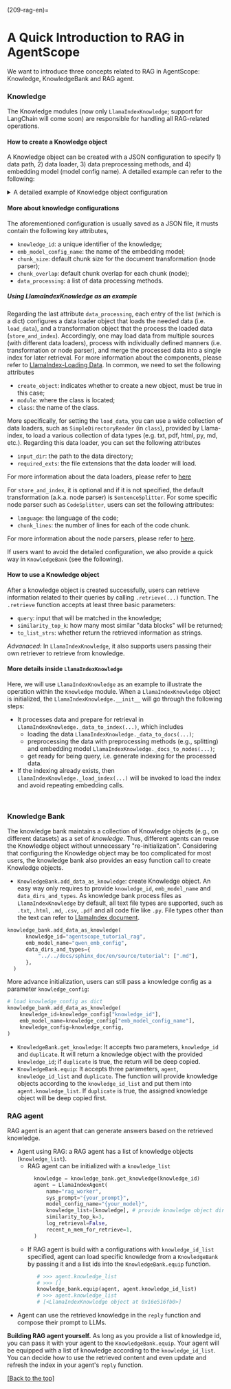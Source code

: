 (209-rag-en)=

# A Quick Introduction to RAG in AgentScope

We want to introduce three concepts related to RAG in AgentScope: Knowledge, KnowledgeBank and RAG agent.

### Knowledge
The Knowledge modules (now only `LlamaIndexKnowledge`; support for LangChain will come soon) are responsible for handling all RAG-related operations.

#### How to create a Knowledge object
  A Knowledge object can be created with a JSON configuration to specify 1) data path, 2) data loader, 3) data preprocessing methods, and 4) embedding model (model config name).
  A detailed example can refer to the following:
  <details>
  <summary> A detailed example of Knowledge object configuration </summary>

  ```json
  [
  {
    "knowledge_id": "{your_knowledge_id}",
    "emb_model_config_name": "{your_embed_model_config_name}",
    "data_processing": [
      {
        "load_data": {
          "loader": {
            "create_object": true,
            "module": "llama_index.core",
            "class": "SimpleDirectoryReader",
            "init_args": {
              "input_dir": "{path_to_your_data_dir_1}",
              "required_exts": [".md"]
            }
          }
        }
      },
      {
        "load_data": {
          "loader": {
            "create_object": true,
            "module": "llama_index.core",
            "class": "SimpleDirectoryReader",
            "init_args": {
              "input_dir": "{path_to_your_python_code_data_dir}",
              "recursive": true,
              "required_exts": [".py"]
            }
          }
        },
        "store_and_index": {
          "transformations": [
            {
              "create_object": true,
              "module": "llama_index.core.node_parser",
              "class": "CodeSplitter",
              "init_args": {
                "language": "python",
                "chunk_lines": 100
              }
            }
          ]
        }
      }
    ]
  }
  ]
  ```

  </details>

#### More about knowledge configurations
The aforementioned configuration is usually saved as a JSON file, it musts
contain the following key attributes,
* `knowledge_id`: a unique identifier of the knowledge;
* `emb_model_config_name`: the name of the embedding model;
* `chunk_size`: default chunk size for the document transformation (node parser);
* `chunk_overlap`: default chunk overlap for each chunk (node);
* `data_processing`: a list of data processing methods.

##### Using LlamaIndexKnowledge as an example

Regarding the last attribute `data_processing`, each entry of the list (which is a dict) configures a data
loader object that loads the needed data (i.e. `load_data`),
and a transformation object that the process the loaded data (`store_and_index`).
Accordingly, one may load data from multiple sources (with different data loaders),
process with individually defined manners (i.e. transformation or node parser),
and merge the processed data into a single index for later retrieval.
For more information about the components, please refer to
[LlamaIndex-Loading Data](https://docs.llamaindex.ai/en/stable/module_guides/loading/).
In common, we need to set the following attributes
* `create_object`: indicates whether to create a new object, must be true in this case;
* `module`: where the class is located;
* `class`: the name of the class.

More specifically, for setting the `load_data`, you can use a wide collection of data loaders,
    such as `SimpleDirectoryReader` (in `class`), provided by Llama-index, to load a various collection of data types
    (e.g. txt, pdf, html, py, md, etc.). Regarding this data loader, you can set the following attributes
* `input_dir`: the path to the data directory;
* `required_exts`: the file extensions that the data loader will load.

For more information about the data loaders, please refer to [here](https://docs.llamaindex.ai/en/stable/module_guides/loading/simpledirectoryreader/)

For `store_and_index`, it is optional and if it is not specified, the default transformation (a.k.a. node parser) is `SentenceSplitter`. For some specific node parser such as `CodeSplitter`, users can set the following attributes:
* `language`: the language of the code;
* `chunk_lines`: the number of lines for each of the code chunk.

For more information about the node parsers, please refer to [here](https://docs.llamaindex.ai/en/stable/module_guides/loading/node_parsers/).


If users want to avoid the detailed configuration, we also provide a quick way in `KnowledgeBank` (see the following).

#### How to use a Knowledge object
After a knowledge object is created successfully, users can retrieve information related to their queries by calling `.retrieve(...)` function.
The `.retrieve` function accepts at least three basic parameters:
* `query`: input that will be matched in the knowledge;
* `similarity_top_k`: how many most similar "data blocks" will be returned;
* `to_list_strs`: whether return the retrieved information as strings.

*Advanaced:* In `LlamaIndexKnowledge`, it also supports users passing their own retriever to retrieve from knowledge.

#### More details inside `LlamaIndexKnowledge`
Here, we will use `LlamaIndexKnowledge` as an example to illustrate the operation within the `Knowledge` module.
When a `LlamaIndexKnowledge` object is initialized, the `LlamaIndexKnowledge.__init__` will go through the following steps:
  *  It processes data and prepare for retrieval in `LlamaIndexKnowledge._data_to_index(...)`, which includes
      * loading the data `LlamaIndexKnowledge._data_to_docs(...)`;
      * preprocessing the data with preprocessing methods (e.g., splitting) and embedding model `LlamaIndexKnowledge._docs_to_nodes(...)`;
      * get ready for being query, i.e. generate indexing for the processed data.
  * If the indexing already exists, then `LlamaIndexKnowledge._load_index(...)` will be invoked to load the index and avoid repeating embedding calls.
</br>

### Knowledge Bank
The knowledge bank maintains a collection of Knowledge objects (e.g., on different datasets) as a set of *knowledge*. Thus,
different agents can reuse the Knowledge object without unnecessary "re-initialization".
Considering that configuring the Knowledge object may be too complicated for most users, the knowledge bank also provides an easy function call to create Knowledge objects.
  * `KnowledgeBank.add_data_as_knowledge`: create Knowledge object. An easy way only requires to provide `knowledge_id`, `emb_model_name` and `data_dirs_and_types`.
    As knowledge bank process files as `LlamaIndexKnowledge` by default, all text file types are supported, such as `.txt`, `.html`, `.md`, `.csv`, `.pdf` and all code file like `.py`.  File types other than the text can refer to [LlamaIndex document](https://docs.llamaindex.ai/en/stable/module_guides/loading/simpledirectoryreader/).
  ```python
  knowledge_bank.add_data_as_knowledge(
        knowledge_id="agentscope_tutorial_rag",
        emb_model_name="qwen_emb_config",
        data_dirs_and_types={
            "../../docs/sphinx_doc/en/source/tutorial": [".md"],
        },
    )
  ```
  More advance initialization, users can still pass a knowledge config as a parameter `knowledge_config`:
  ```python
  # load knowledge_config as dict
  knowledge_bank.add_data_as_knowledge(
      knowledge_id=knowledge_config["knowledge_id"],
      emb_model_name=knowledge_config["emb_model_config_name"],
      knowledge_config=knowledge_config,
  )
  ```
* `KnowledgeBank.get_knowledge`: It accepts two parameters, `knowledge_id` and `duplicate`.
  It will return a knowledge object with the provided `knowledge_id`; if `duplicate` is true, the return will be deep copied.
* `KnowledgeBank.equip`: It accepts three parameters, `agent`, `knowledge_id_list` and `duplicate`.
 The function will provide knowledge objects according to the `knowledge_id_list` and put them into `agent.knowledge_list`. If `duplicate` is true, the assigned knowledge object will be deep copied first.




### RAG agent
RAG agent is an agent that can generate answers based on the retrieved knowledge.
  * Agent using RAG: a RAG agent has a list of knowledge objects (`knowledge_list`).
    * RAG agent can be initialized with a `knowledge_list`
      ```python
        knowledge = knowledge_bank.get_knowledge(knowledge_id)
        agent = LlamaIndexAgent(
            name="rag_worker",
            sys_prompt="{your_prompt}",
            model_config_name="{your_model}",
            knowledge_list=[knowledge], # provide knowledge object directly
            similarity_top_k=3,
            log_retrieval=False,
            recent_n_mem_for_retrieve=1,
        )
      ```
    * If RAG agent is build with a configurations with `knowledge_id_list` specified, agent can load specific knowledge from a `KnowledgeBank` by passing it and a list ids into the `KnowledgeBank.equip` function.
       ```python
          # >>> agent.knowledge_list
          # >>> []
          knowledge_bank.equip(agent, agent.knowledge_id_list)
          # >>> agent.knowledge_list
          # [<LlamaIndexKnowledge object at 0x16e516fb0>]
      ```
  * Agent can use the retrieved knowledge in the `reply` function and compose their prompt to LLMs.



**Building RAG agent yourself.** As long as you provide a list of knowledge id, you can pass it with your agent to the `KnowledgeBank.equip`.
Your agent will be equipped with a list of knowledge according to the `knowledge_id_list`.
You can decide how to use the retrieved content and even update and refresh the index in your agent's `reply` function.


[[Back to the top]](#209-rag-en)



